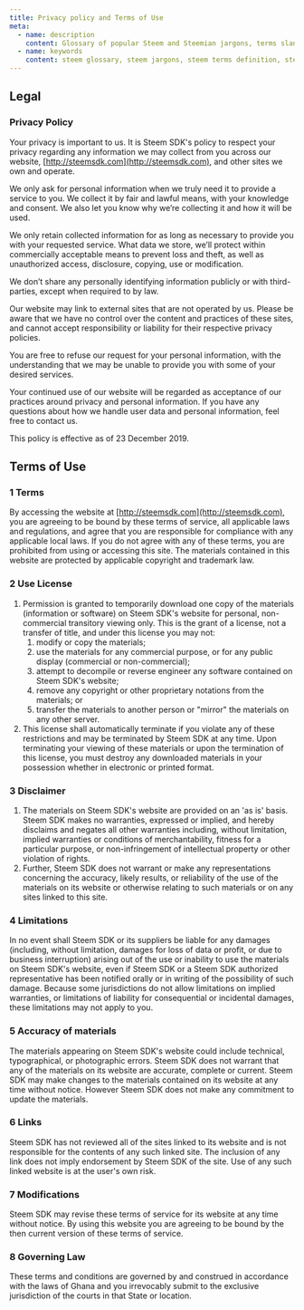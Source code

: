 ```yaml
---
title: Privacy policy and Terms of Use
meta:
  - name: description
    content: Glossary of popular Steem and Steemian jargons, terms slangs like 'minor', 'witness' and '#rewardpoolrape'. Find the definition of 'official' terms too, such as 'Steem Dollars', 'Steem Power' and more.
  - name: keywords
    content: steem glossary, steem jargons, steem terms definition, steem dictionary
---
```


## Legal

### Privacy Policy

Your privacy is important to us. It is Steem SDK's policy to respect your privacy regarding any information we may collect from you across our website, [http://steemsdk.com](http://steemsdk.com), and other sites we own and operate.

We only ask for personal information when we truly need it to provide a service to you. We collect it by fair and lawful means, with your knowledge and consent. We also let you know why we’re collecting it and how it will be used.

We only retain collected information for as long as necessary to provide you with your requested service. What data we store, we’ll protect within commercially acceptable means to prevent loss and theft, as well as unauthorized access, disclosure, copying, use or modification.

We don’t share any personally identifying information publicly or with third-parties, except when required to by law.

Our website may link to external sites that are not operated by us. Please be aware that we have no control over the content and practices of these sites, and cannot accept responsibility or liability for their respective privacy policies.

You are free to refuse our request for your personal information, with the understanding that we may be unable to provide you with some of your desired services.

Your continued use of our website will be regarded as acceptance of our practices around privacy and personal information. If you have any questions about how we handle user data and personal information, feel free to contact us.

This policy is effective as of 23 December 2019.


## Terms of Use

### 1 Terms

By accessing the website at [http://steemsdk.com](http://steemsdk.com), you are agreeing to be bound by these terms of service, all applicable laws and regulations, and agree that you are responsible for compliance with any applicable local laws. If you do not agree with any of these terms, you are prohibited from using or accessing this site. The materials contained in this website are protected by applicable copyright and trademark law.

### 2 Use License

1.  Permission is granted to temporarily download one copy of the materials (information or software) on Steem SDK's website for personal, non-commercial transitory viewing only. This is the grant of a license, not a transfer of title, and under this license you may not:
    1.  modify or copy the materials;
    2.  use the materials for any commercial purpose, or for any public display (commercial or non-commercial);
    3.  attempt to decompile or reverse engineer any software contained on Steem SDK's website;
    4.  remove any copyright or other proprietary notations from the materials; or
    5.  transfer the materials to another person or "mirror" the materials on any other server.
2.  This license shall automatically terminate if you violate any of these restrictions and may be terminated by Steem SDK at any time. Upon terminating your viewing of these materials or upon the termination of this license, you must destroy any downloaded materials in your possession whether in electronic or printed format.

### 3 Disclaimer

1.  The materials on Steem SDK's website are provided on an 'as is' basis. Steem SDK makes no warranties, expressed or implied, and hereby disclaims and negates all other warranties including, without limitation, implied warranties or conditions of merchantability, fitness for a particular purpose, or non-infringement of intellectual property or other violation of rights.
2.  Further, Steem SDK does not warrant or make any representations concerning the accuracy, likely results, or reliability of the use of the materials on its website or otherwise relating to such materials or on any sites linked to this site.

### 4 Limitations

In no event shall Steem SDK or its suppliers be liable for any damages (including, without limitation, damages for loss of data or profit, or due to business interruption) arising out of the use or inability to use the materials on Steem SDK's website, even if Steem SDK or a Steem SDK authorized representative has been notified orally or in writing of the possibility of such damage. Because some jurisdictions do not allow limitations on implied warranties, or limitations of liability for consequential or incidental damages, these limitations may not apply to you.

### 5 Accuracy of materials

The materials appearing on Steem SDK's website could include technical, typographical, or photographic errors. Steem SDK does not warrant that any of the materials on its website are accurate, complete or current. Steem SDK may make changes to the materials contained on its website at any time without notice. However Steem SDK does not make any commitment to update the materials.

### 6 Links

Steem SDK has not reviewed all of the sites linked to its website and is not responsible for the contents of any such linked site. The inclusion of any link does not imply endorsement by Steem SDK of the site. Use of any such linked website is at the user's own risk.

### 7 Modifications

Steem SDK may revise these terms of service for its website at any time without notice. By using this website you are agreeing to be bound by the then current version of these terms of service.

### 8 Governing Law

These terms and conditions are governed by and construed in accordance with the laws of Ghana and you irrevocably submit to the exclusive jurisdiction of the courts in that State or location.
